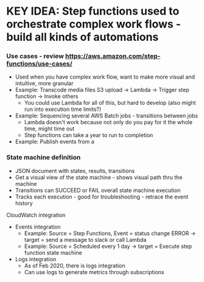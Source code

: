 # KEY IDEA: Step functions used to orchestrate complex work flows - build all kinds of automations

### Use cases - review https://aws.amazon.com/step-functions/use-cases/
- Used when you have complex work flow, want to make more visual and intuitive, more granular
- Example: Transcode media files S3 upload -> Lambda -> Trigger step function -> Invoke others
  - You could use Lambda for all of this, but hard to develop (also might run into execution time limits?)
- Example: Sequencing several AWS Batch jobs - transitions between jobs
  - Lambda doesn't work because not only do you pay for it the whole time, might time out
  - Step functions can take a year to run to completion
- Example: Publish events from a 

### State machine definition
- JSON document with states, results, transitions
- Get a visual view of the state machine - shows visual path thru the machine
- Transitions can SUCCEED or FAIL overall state machine execution
- Tracks each execution - good for troubleshooting - retrace the event history

CloudWatch integration
- Events integration
  - Example: Source = Step Functions, Event = status change ERROR -> target = send a message to slack or call Lambda
  - Example: Source = Scheduled every 1 day -> target = Execute step function state machine
- Logs integration
  - As of Feb 2020, there is logs integration
  - Can use logs to generate metrics through subscriptions
